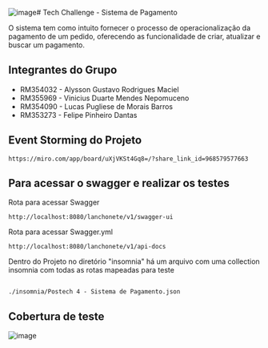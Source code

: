 ![image](https://github.com/user-attachments/assets/b43282c1-c933-4427-97ea-f1c658b6917a)# Tech Challenge - Sistema de Pagamento

O sistema tem como intuito fornecer o processo de operacionalização da pagamento de um pedido, oferecendo as funcionalidade de criar, atualizar e buscar um pagamento.

## Integrantes do Grupo
- RM354032 - Alysson Gustavo Rodrigues Maciel
- RM355969 - Vinicius Duarte Mendes Nepomuceno
- RM354090 - Lucas Pugliese de Morais Barros
- RM353273 - Felipe Pinheiro Dantas

## Event Storming do Projeto
```url
https://miro.com/app/board/uXjVKSt4Gq8=/?share_link_id=968579577663
```

## Para acessar o swagger e realizar os testes
Rota para acessar Swagger
```url
http://localhost:8080/lanchonete/v1/swagger-ui
```
Rota para acessar Swagger.yml
```url
http://localhost:8080/lanchonete/v1/api-docs
```
Dentro do Projeto no diretório "insomnia" há um arquivo com uma collection insomnia com todas as rotas mapeadas para teste
```

./insomnia/Postech 4 - Sistema de Pagamento.json
```

## Cobertura de teste
![image](https://github.com/user-attachments/assets/c2e9de64-996e-48ba-865a-c4c04c699de9)
